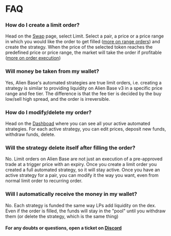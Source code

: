 # FAQ

### How do I create a limit order?

Head on the [Swap](https://app.alienbase.xyz/swap) page, select Limit. Select a pair, a price or a price range in which you would like the order to get filled ([more on range orders](../range-orders.md)) and create the strategy. When the price of the selected token reaches the predefined price or price range, the market will take the order if profitable ([more on order execution](order-execution.md))

### Will money be taken from my wallet?

Yes, Alien Base's automated strategies are true limit orders, i.e. creating a strategy is similar to providing liquidity on Alien Base v3 in a specific price range and fee tier. The difference is that the fee tier is decided by the buy low/sell high spread, and the order is irreversible.

### How do I modify/delete my order?

Head on the [Dashboad](https://app.alienbase.xyz/liquidity) where you can see all your active automated strategies. For each active strategy, you can edit prices, deposit new funds, withdraw funds, delete.

### Will the strategy delete itself after filling the order?

No. Limit orders on Alien Base are not just an execution of a pre-approved trade at a trigger price with an expiry. Once you create a limit order you created a full automated strategy, so it will stay active. Once you have an active strategy for a pair, you can modify it the way you want, even from normal limit order to recurring order.

### Will I automatically receive the money in my wallet?

No. Each strategy is funded the same way LPs add liquidity on the dex. Even if the order is filled, the funds will stay in the "pool" until you withdraw them (or delete the strategy, which is the same thing)

#### For any doubts or questions, open a ticket on [Discord](https://discord.com/channels/1151515107587792896/1151602990860484618)
